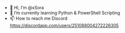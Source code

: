 - 👋 Hi, I’m @xSora
- 🌱 I’m currently learning Python & PowerShell Scripting
- 📫 How to reach me Discord https://discordapp.com/users/251088004272226305
